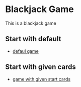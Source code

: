 # Blackjack Game

This is a blackjack game

## Start with default
 * [defaul game](blackjack.gif) 

## Start with given cards
 * [game with given start cards](blackjack2.gif) 